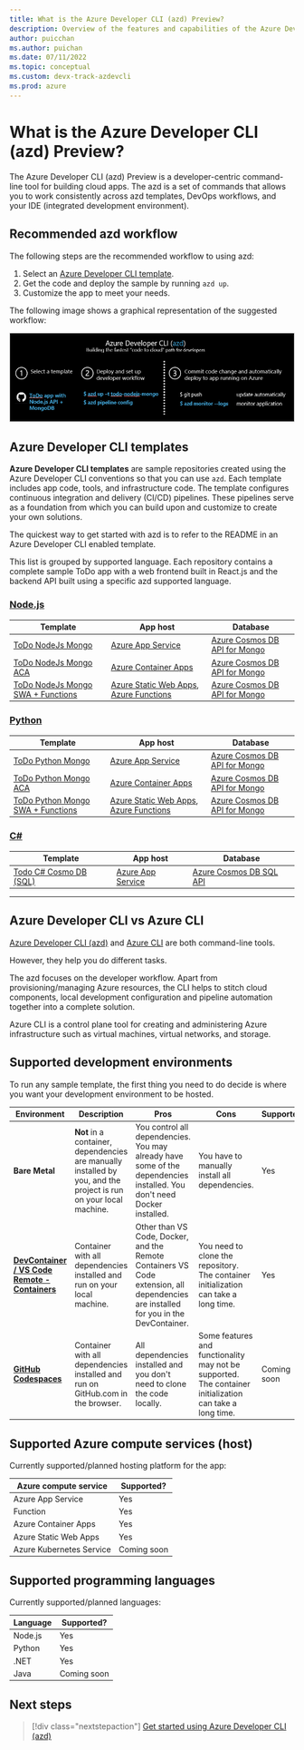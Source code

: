 ```yaml
---
title: What is the Azure Developer CLI (azd) Preview?
description: Overview of the features and capabilities of the Azure Developer CLI that helps developers be more productive when building and deploying apps to Azure.
author: puicchan
ms.author: puichan
ms.date: 07/11/2022
ms.topic: conceptual
ms.custom: devx-track-azdevcli
ms.prod: azure
---
```


# What is the Azure Developer CLI (azd) Preview?

The Azure Developer CLI (azd) Preview is a developer-centric command-line tool for building cloud apps. The azd is a set of commands that allows you to work consistently across azd templates, DevOps workflows, and your IDE (integrated development environment).

## Recommended azd workflow

The following steps are the recommended workflow to using azd:

1. Select an [Azure Developer CLI template](#azure-developer-cli-templates).
1. Get the code and deploy the sample by running `azd up`.
1. Customize the app to meet your needs.

The following image shows a graphical representation of the suggested workflow:

![Diagram of the Azure Developer CLI workflow.](media/overview/workflow.png)

## Azure Developer CLI templates

**Azure Developer CLI templates** are sample repositories created using the Azure Developer CLI conventions so that you can use `azd`. Each template includes app code, tools, and infrastructure code. The template configures continuous integration and delivery (CI/CD) pipelines. These pipelines serve as a foundation from which you can build upon and customize to create your own solutions.

The quickest way to get started with azd is to refer to the README in an Azure Developer CLI enabled template.

This list is grouped by supported language. Each repository contains a complete sample ToDo app with a web frontend built in React.js and the backend API built using a specific azd supported language.

### [Node.js](#tab/nodejs)

| Template      | App host | Database	 | 
| ----------- | ----------| ----------- | 
| [ToDo NodeJs Mongo](https://github.com/azure-samples/todo-nodejs-mongo) | [Azure App Service](/azure/app-service/) | [Azure Cosmos DB API for Mongo](/azure/cosmos-db/mongodb/mongodb-introduction) |  
| [ToDo NodeJs Mongo ACA](https://github.com/azure-samples/todo-nodejs-mongo-aca) | [Azure Container Apps](/azure/container-apps/overview) | [Azure Cosmos DB API for Mongo](/azure/cosmos-db/mongodb/mongodb-introduction) |
| [ToDo NodeJs Mongo SWA + Functions](https://github.com/azure-samples/todo-nodejs-mongo-swa-func) | [Azure Static Web Apps](/azure/static-web-apps/), [Azure Functions](/azure/azure-functions/) | [Azure Cosmos DB API for Mongo](/azure/cosmos-db/mongodb/mongodb-introduction) |


### [Python](#tab/python)

| Template      | App host | Database	 | 
| ----------- | ----------| ----------- | 
| [ToDo Python Mongo](https://github.com/azure-samples/todo-python-mongo) | [Azure App Service](/azure/app-service/) | [Azure Cosmos DB API for Mongo](/azure/cosmos-db/mongodb/mongodb-introduction)  |  
| [ToDo Python Mongo ACA](https://github.com/azure-samples/todo-python-mongo-aca) | [Azure Container Apps](/azure/container-apps/overview) |  [Azure Cosmos DB API for Mongo](/azure/cosmos-db/mongodb/mongodb-introduction) |  
| [ToDo Python Mongo SWA + Functions](https://github.com/azure-samples/todo-python-mongo-swa-func) | [Azure Static Web Apps](/azure/static-web-apps/), [Azure Functions](/azure/azure-functions/) |  [Azure Cosmos DB API for Mongo](/azure/cosmos-db/mongodb/mongodb-introduction)|

### [C#](#tab/csharp)

| Template      | App host | Database	 | 
| ----------- | ----------| ----------- | 
| [Todo C# Cosmo DB (SQL)](https://github.com/Azure-Samples/todo-csharp-cosmos-sql) | [Azure App Service](/azure/app-service/) | [Azure Cosmos DB SQL API](/learn/modules/intro-to-azure-cosmos-db-core-api/) | 

---

## Azure Developer CLI vs Azure CLI

[Azure Developer CLI (azd)](/azure/developer/az-dev-cli) and [Azure CLI](/cli/azure/what-is-azure-cli) are both command-line tools.

However, they help you do different tasks.

The azd focuses on the developer workflow. Apart from provisioning/managing Azure resources, the CLI helps to stitch cloud components, local development configuration and pipeline automation together into a complete solution. 

Azure CLI is a control plane tool for creating and administering Azure infrastructure such as virtual machines, virtual networks, and storage.

## Supported development environments

To run any sample template, the first thing you need to do decide is where you want your development environment to be hosted.

|Environment|Description|Pros|Cons|Supported?|
|---|---|---|---|---|
|**Bare Metal**|**Not** in a container, dependencies are manually installed by you, and the project is run on your local machine.|You control all dependencies. You may already have some of the dependencies installed. You don't need Docker installed.|You have to manually install all dependencies.| Yes |
|**[DevContainer / VS Code Remote - Containers](https://code.visualstudio.com/docs/remote/containers)**|Container with all dependencies installed and run on your local machine.|Other than VS Code, Docker, and the Remote Containers VS Code extension, all dependencies are installed for you in the DevContainer.| You need to clone the repository. The container initialization can take a long time.| Yes |
|**[GitHub Codespaces](https://github.com/features/codespaces)** |Container with all dependencies installed and run on GitHub.com in the browser.|All dependencies installed and you don't need to clone the code locally.| Some features and functionality may not be supported. The container initialization can take a long time.| Coming soon |

## Supported Azure compute services (host)

Currently supported/planned hosting platform for the app:

| Azure compute service      | Supported? |
| ----------- | ----------- |
| Azure App Service | Yes  |
| Function  | Yes |
| Azure Container Apps    | Yes |
| Azure Static Web Apps  | Yes |
| Azure Kubernetes Service | Coming soon |

## Supported programming languages

Currently supported/planned languages:

| Language      | Supported? |
| ----------- | ----------- |
| Node.js | Yes  |
| Python    | Yes |
| .NET | Yes |
| Java | Coming soon |

## Next steps

> [!div class="nextstepaction"] 
> [Get started using Azure Developer CLI (azd)](get-started.md)
